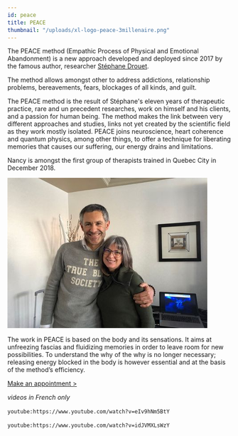 ```yaml
---
id: peace
title: PEACE
thumbnail: "/uploads/xl-logo-peace-3millenaire.png"
---
```


The PEACE method (Empathic Process of Physical and Emotional Abandonment) is a new approach developed and deployed since 2017 by the famous author, researcher [Stéphane Drouet](http://stephanedrouet.com/).

The method allows amongst other to address addictions, relationship problems, bereavements, fears, blockages of all kinds, and guilt.

The PEACE method is the result of Stéphane's eleven years of therapeutic practice, rare and un precedent researches, work on himself and his clients, and a passion for human being. The method makes the link between very different approaches and studies, links not yet created by the scientific field as they work mostly isolated. PEACE joins neuroscience, heart coherence and quantum physics, among other things, to offer a technique for liberating memories that causes our suffering, our energy drains and limitations.

Nancy is amongst the first group of therapists trained in Quebec City in December 2018.

![Nancy Bilodeau et Stephane Drouet](/uploads/nancy-stephane-drouin.jpg)

The work in PEACE is based on the body and its sensations. It aims at unfreezing fascias and fluidizing memories in order to leave room for new possibilities. To understand the why of the why is no longer necessary; releasing energy blocked in the body is however essential and at the basis of the method’s efficiency.

[Make an appointment >](https://www.gorendezvous.com/homepage/111690)

_videos in French only_

`youtube:https://www.youtube.com/watch?v=eIv9hNm5BtY`

`youtube:https://www.youtube.com/watch?v=idJVMXLsWzY`
